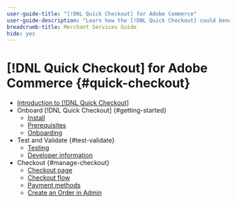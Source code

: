 ```yaml
---
user-guide-title: "[!DNL Quick Checkout] for Adobe Commerce"
user-guide-description: "Learn how the [!DNL Quick Checkout] could benefit your Adobe Commerce instance and how to successfully onboard and set up the extension."
breadcrumb-title: Merchant Services Guide
hide: yes
---
```


# [!DNL Quick Checkout] for Adobe Commerce {#quick-checkout}

- [Introduction to [!DNL Quick Checkout]](overview.md)
- Onboard [!DNL Quick Checkout] {#getting-started}
  - [Install](install.md)
  - [Prerequisites](prerequisites.md)
  - [Onboarding](onboarding.md)
- Test and Validate {#test-validate}
  - [Testing](testing.md)
  - [Developer information](developer.md)
- Checkout {#manage-checkout}
  - [Checkout page](checkout-page.md)
  - [Checkout flow](checkout-flow.md)
  - [Payment methods](payment-methods.md)
  - [Create an Order in Admin](create-order-admin.md)
